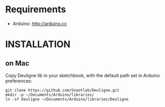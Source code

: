 # Requirements

* Arduino: http://arduino.cc

# INSTALLATION

## on Mac

Copy Deuligne lib in your sketchbook, with the default path set in Arduino preferences:

    git clone https://github.com/Snootlab/Deuligne.git
    mkdir -p ~/Documents/Arduino/libraries/
    ln -sf Deuligne ~/Documents/Arduino/libraries/Deuligne

